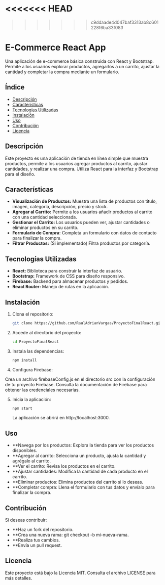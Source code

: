 <<<<<<< HEAD
=======

>>>>>>> c9ddaade4d047baf3313ab8c601228f6ba33f083
# E-Commerce React App

Una aplicación de e-commerce básica construida con React y Bootstrap. Permite a los usuarios explorar productos, agregarlos a un carrito, ajustar la cantidad y completar la compra mediante un formulario.

## Índice

- [Descripción](#descripción)
- [Características](#características)
- [Tecnologías Utilizadas](#tecnologías-utilizadas)
- [Instalación](#instalación)
- [Uso](#uso)
- [Contribución](#contribución)
- [Licencia](#licencia)

## Descripción

Este proyecto es una aplicación de tienda en línea simple que muestra productos, permite a los usuarios agregar productos al carrito, ajustar cantidades, y realizar una compra. Utiliza React para la interfaz y Bootstrap para el diseño.

## Características

- **Visualización de Productos:** Muestra una lista de productos con título, imagen, categoría, descripción, precio y stock.
- **Agregar al Carrito:** Permite a los usuarios añadir productos al carrito con una cantidad seleccionada.
- **Gestionar el Carrito:** Los usuarios pueden ver, ajustar cantidades o eliminar productos en su carrito.
- **Formulario de Compra:** Completa un formulario con datos de contacto para finalizar la compra.
- **Filtrar Productos:** (Si implementado) Filtra productos por categoría.

## Tecnologías Utilizadas

- **React:** Biblioteca para construir la interfaz de usuario.
- **Bootstrap:** Framework de CSS para diseño responsivo.
- **Firebase:** Backend para almacenar productos y pedidos.
- **React Router:** Manejo de rutas en la aplicación.

## Instalación

1. Clona el repositorio:

   ```bash
   git clone https://github.com/RaulAdrianVargas/ProyectoFinalReact.git

   ```

2. Accede al directorio del proyecto:

   ```bash
   cd ProyectoFinalReact

   ```

3. Instala las dependencias:

   ```bash
   npm install
   ```

4. Configura Firebase:

Crea un archivo firebaseConfig.js en el directorio src con la configuración de tu proyecto Firebase. Consulta la documentación de Firebase para obtener las credenciales necesarias.

5. Inicia la aplicación:

   ```bash
   npm start
   ```

   La aplicación se abrirá en http://localhost:3000.

## Uso

- \*\*Navega por los productos: Explora la tienda para ver los productos disponibles.
- \*\*Agregar al carrito: Selecciona un producto, ajusta la cantidad y agrégalo al carrito.
- \*\*Ver el carrito: Revisa los productos en el carrito.
- \*\*Ajustar cantidades: Modifica la cantidad de cada producto en el carrito.
- \*\*Eliminar productos: Elimina productos del carrito si lo deseas.
- \*\*Completar compra: Llena el formulario con tus datos y envíalo para finalizar la compra.

## Contribución

Si deseas contribuir:

- \*\*Haz un fork del repositorio.
- \*\*Crea una nueva rama: git checkout -b mi-nueva-rama.
- \*\*Realiza tus cambios.
- \*\*Envía un pull request.

## Licencia

Este proyecto está bajo la Licencia MIT. Consulta el archivo LICENSE para más detalles.

```

```
